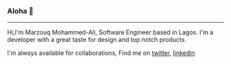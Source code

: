 ### Aloha 👋
***
Hi,I'm Marzouq Mohammed-Ali, Software Engineer based in Lagos. I'm a developer with a great taste for design and top notch products.

I'm always available for collaborations, Find me on [twitter](https://twitter.com/__marzouq), [linkedin](https://www.linkedin.com/in/marzouq-mohammed-b17021156/) 
<!--
**Marzouq-mohd/Marzouq-mohd** is a ✨ _special_ ✨ repository because its `README.md` (this file) appears on your GitHub profile.

Here are some ideas to get you started:

- 🔭 I’m currently working on ...
- 🌱 I’m currently learning ...
- 👯 I’m looking to collaborate on ...
- 🤔 I’m looking for help with ...
- 💬 Ask me about ...
- 📫 How to reach me: ...
- 😄 Pronouns: ...
- ⚡ Fun fact: ...
-->
